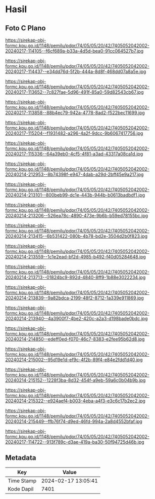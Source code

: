 # Hasil

## Foto C Plano

https://sirekap-obj-formc.kpu.go.id/1148/pemilu/pdpr/74/05/05/20/42/7405052042002-20240217-114105--f6cf689a-b33a-4d5d-bea0-91cc064527b7.jpg

https://sirekap-obj-formc.kpu.go.id/1148/pemilu/pdpr/74/05/05/20/42/7405052042002-20240217-114437--e34dd76d-5f2b-444a-8d8f-468dd07a8a5e.jpg

https://sirekap-obj-formc.kpu.go.id/1148/pemilu/pdpr/74/05/05/20/42/7405052042002-20240217-113652--7c827fae-5d96-491f-85a0-59d82543cb67.jpg

https://sirekap-obj-formc.kpu.go.id/1148/pemilu/pdpr/74/05/05/20/42/7405052042002-20240217-113858--88b4ec79-942a-4778-8ad2-f522bec11699.jpg

https://sirekap-obj-formc.kpu.go.id/1148/pemilu/pdpr/74/05/05/20/42/7405052042002-20240217-115204--f1931482-a296-4a2f-9dcc-9b6067417756.jpg

https://sirekap-obj-formc.kpu.go.id/1148/pemilu/pdpr/74/05/05/20/42/7405052042002-20240217-115336--64a39eb0-4cf5-4f81-a3ad-43317a08ca1d.jpg

https://sirekap-obj-formc.kpu.go.id/1148/pemilu/pdpr/74/05/05/20/42/7405052042002-20240214-212953--8b74398f-e947-4dab-a29d-2bff45e9a217.jpg

https://sirekap-obj-formc.kpu.go.id/1148/pemilu/pdpr/74/05/05/20/42/7405052042002-20240214-213101--800beb99-dc1e-443b-944b-b0613badbdf1.jpg

https://sirekap-obj-formc.kpu.go.id/1148/pemilu/pdpr/74/05/05/20/42/7405052042002-20240214-213206--526ea78c-4890-473e-9b6b-b59ed78155bc.jpg

https://sirekap-obj-formc.kpu.go.id/1148/pemilu/pdpr/74/05/05/20/42/7405052042002-20240214-213415--6b531422-080b-4b78-bd2e-3504d2b0f823.jpg

https://sirekap-obj-formc.kpu.go.id/1148/pemilu/pdpr/74/05/05/20/42/7405052042002-20240214-213559--1c1e2ead-bf2d-4985-b492-f40d05284648.jpg

https://sirekap-obj-formc.kpu.go.id/1148/pemilu/pdpr/74/05/05/20/42/7405052042002-20240214-213713--01824bc9-892d-4840-8ff9-1b88e3022234.jpg

https://sirekap-obj-formc.kpu.go.id/1148/pemilu/pdpr/74/05/05/20/42/7405052042002-20240214-213839--9a82bdca-2199-48f2-8712-1a339e911869.jpg

https://sirekap-obj-formc.kpu.go.id/1148/pemilu/pdpr/74/05/05/20/42/7405052042002-20240214-213940--4a3900f7-4be2-420c-a2a3-d198bade0bdc.jpg

https://sirekap-obj-formc.kpu.go.id/1148/pemilu/pdpr/74/05/05/20/42/7405052042002-20240214-214850--edeff0ed-f070-46c7-8383-e2fee95b62d8.jpg

https://sirekap-obj-formc.kpu.go.id/1148/pemilu/pdpr/74/05/05/20/42/7405052042002-20240214-215002--95d19e1d-ef9c-4f2b-89f4-e84e2fdd1d40.jpg

https://sirekap-obj-formc.kpu.go.id/1148/pemilu/pdpr/74/05/05/20/42/7405052042002-20240214-215152--1228f3ba-8d32-454f-a9eb-59a6c0b04b9b.jpg

https://sirekap-obj-formc.kpu.go.id/1148/pemilu/pdpr/74/05/05/20/42/7405052042002-20240214-215322--e924aef4-b003-4eba-a4f3-e3c6c17b2ec2.jpg

https://sirekap-obj-formc.kpu.go.id/1148/pemilu/pdpr/74/05/05/20/42/7405052042002-20240214-215449--ffb76f74-d9ed-46fd-994a-2a8d4552bfaf.jpg

https://sirekap-obj-formc.kpu.go.id/1148/pemilu/pdpr/74/05/05/20/42/7405052042002-20240217-114722--913f789c-d3ae-419a-ba30-50f94725d46b.jpg


## Metadata

| Key        | Value               |
| ---------- | ------------------- |
| Time Stamp | 2024-02-17 13:05:41 |
| Kode Dapil | 7401                |



